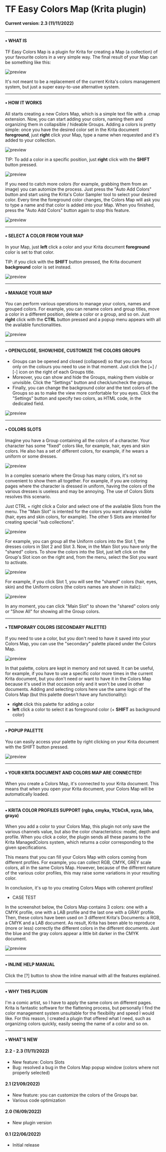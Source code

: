 # TF Easy Colors Map (Krita plugin)

#### Current version: 2.3 (11/11/2022)
____
#### • WHAT IS
TF Easy Colors Map is a plugin for Krita for creating a Map (a collection) of your favourite colors in a very simple way. The final result of your Map can be something like this:

![preview](https://i.ibb.co/QP9B3xY/colors.png)

It's not meant to be a replacement of the current Krita's colors management system, but just a super easy-to-use alternative system.
____
#### • HOW IT WORKS
All starts creating a new Colors Map, which is a simple text file with a .cmap extension. Now, you can start adding your colors, naming them and organizing them in collapsible / hideable Groups.
Adding a colors is pretty simple: once you have the desired color set in the Krita document **foreground**, just **right** click your Map, type a name when requested and it's added to your collection.

![preview](https://i.ibb.co/YTBJrkk/schema.jpg)

TIP: To add a color in a specific position, just **right** click with the **SHIFT** button pressed.

![preview](https://i.ibb.co/W5mV8XH/schema5.jpg)

If you need to catch more colors (for example, grabbing them from an image) you can automize the process. Just press the "Auto Add Colors" button and start using the Krita's Color Sampler tool to select your desired color. Every time the foreground color changes, the Colors Map will ask you to type a name and that color is added into your Map. When you finished, press the "Auto Add Colors" button again to stop this feature.

![preview](https://i.ibb.co/RhJLxfc/anim.gif)

____
#### • SELECT A COLOR FROM YOUR MAP

In your Map, just **left** click a color and your Krita document **foreground** color is set to that color. 

TIP: if you click with the **SHIFT** button pressed, the Krita document **background** color is set instead.

![preview](https://i.ibb.co/p3FRr8c/schema2.jpg)

____
#### • MANAGE YOUR MAP

You can perform various operations to manage your colors, names and grouped colors. For example, you can rename colors and group titles, move a color in a different position, delete a color or a group, and so on.
Just **right** click with the **CTRL** button pressed and a popup menu appears with all the available functionalities.

![preview](https://i.ibb.co/r02X5ZQ/schema3.jpg)

____
#### • OPEN/CLOSE, SHOW/HIDE, CUSTOMIZE THE COLORS GROUPS

- Groups can be opened and closed (collapsed) so that you can focus only on the colours you need to use in that moment. Just click the [+] / [-] icon on the right of each Groups title.
- Moreover, you can show and hide the Groups, making them visible or unvisible. Click the "Settings" button and check/uncheck the groups.
- Finally, you can change the background color and the text colors of the Groups so as to make the view more confortable for you eyes. Click the "Settings" button and specify two colors, as HTML code, in the dedicated field.

![preview](https://i.ibb.co/rw35vj0/color-openclose.png)
____
#### • COLORS SLOTS

Imagine you have a Group containing all the colors of a character. Your character has some "fixed" colors like, for example, hair, eyes and skin colors. He also has a set of different colors, for example, if he wears a uniform or some dresses.

![preview](https://i.ibb.co/fGcVFpz/immagine.png)

In a complex scenario where the Group has many colors, it's not so convenient to show them all together. For example, if you are coloring pages where the character is dressed in uniform, having the colors of the various dresses is useless and may be annoying. The use of Colors Slots resolves this scenario.

Just CTRL + right click a Color and select one of the available Slots from the menu. The "Main Slot" is intented for the colors you want always visible (hair, eyes and skin colors, for example). The other 5 Slots are intented for creating special "sub collections".

![preview](https://i.ibb.co/BfgB0cv/immagine.png)

For example, you can group all the Uniform colors into the Slot 1, the dresses colors in Slot 2 and Slot 3. Now, in the Main Slot you have only the "shared" colors. To show the colors into the Slot, just left click on the Group's Slot icon on the right and, from the menu, select the Slot you want to activate.

![preview](https://i.ibb.co/qRH48Rm/immagine.png)

For example, if you click Slot 1, you will see the "shared" colors (hair, eyes, skin) and the Uniform colors (the colors names are shown in italic):

![preview](https://i.ibb.co/Qm9W3b3/immagine.png)

In any moment, you can click "Main Slot" to shown the "shared" colors only or "Show All" for showing all the Group colors.
____
#### • TEMPORARY COLORS (SECONDARY PALETTE)

If you need to use a color, but you don't need to have it saved into your Colors Map, you can use the "secondary" palette placed under the Colors Map. 

![preview](https://i.ibb.co/Lrs2hK7/schema4.jpg)

In that palette, colors are kept in memory and not saved. It can be useful, for example, if you have to use a specific color more times in the current Krita document, but you don't need or want to have it in the Colors Map because it's used in that occasion only and it won't be used in other documents.
Adding and selecting colors here use the same logic of the Colors Map (but this palette doesn't have any functionality):
 - **right** click this palette for adding a color
 - **left** click a color to select it as foreground color (+ **SHIFT** as background color)

____
#### • POPUP PALETTE

You can easily access your palette by right clicking on your Krita document with the SHIFT button pressed.

![preview](https://i.ibb.co/Fh0T1yr/schema-6.png)
____
#### • YOUR KRITA DOCUMENT AND COLORS MAP ARE CONNECTED!

When you create a Colors Map, it's connected to your Krita document. This means that when you open your Krita document, your Colors Map will be automatically loaded.
____
#### • KRITA COLOR PROFILES SUPPORT (rgba, cmyka, YCbCrA, xyza, laba, graya)

When you add a color to your Colors Map, this plugin not only save the various channels value, but also the color characteristics: model, depth and profile. When you click a color, the plugin sends all these params to the Krita ManagedColors system, which returns a color corresponding to the given specifications.

This means that you can fill your Colors Map with colors coming from different profiles. For example, you can collect RGB, CMYK, GREY scale colors, all in the same Colors Map. However, because of the different nature of the various color profiles, this may raise some variations in your resulting color.

In conclusion, it's up to you creating Colors Maps with coherent profiles!

- CASE TEST

In the screenshot below, the Colors Map contains 3 colors: one with a CMYK profile, one with a LAB profile and the last one with a GRAY profile. Then, these colors have been used on 3 different Krita's Documents: a RGB, a CMYK and a LAB document.
As result, Krita has been able to reproduce (more or less) correctly the different colors in the different documents. Just the blue and the gray colors appear a little bit darker in the CMYK document.

![preview](https://i.ibb.co/hsJJC05/Colors-profile-TESTs.png)
____
#### • INLINE HELP MANUAL

Click the [?] button to show the inline manual with all the features explained.

____
#### • WHY THIS PLUGIN

I'm a comic artist, so I have to apply the same colors on different pages. Krita is fantastic software for the flattening process, but personally I find the color management system unsuitable for the flexibility and speed I would like. For this reason, I created a plugin that offered what I need, such as organizing colors quickly, easily seeing the name of a color and so on.

____
#### • WHAT'S NEW

#### 2.2 - 2.3 (11/11/2022)
 - New feature: Colors Slots
 - Bug: resolved a bug in the Colors Map popup window (colors where not properly selected)

#### 2.1 (21/09/2022)
 - New feature: you can customize the colors of the Groups bar.
 - Various code optimization

#### 2.0 (16/09/2022)
 - New plugin version

#### 0.1 (22/06/2022)
- Initial release
